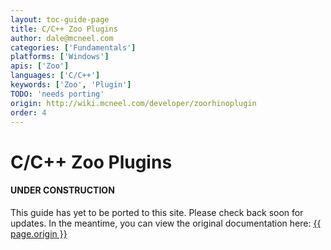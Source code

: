 ```yaml
---
layout: toc-guide-page
title: C/C++ Zoo Plugins
author: dale@mcneel.com
categories: ['Fundamentals']
platforms: ['Windows']
apis: ['Zoo']
languages: ['C/C++']
keywords: ['Zoo', 'Plugin']
TODO: 'needs porting'
origin: http://wiki.mcneel.com/developer/zoorhinoplugin
order: 4
---
```


# C/C++ Zoo Plugins

<div class="bs-callout bs-callout-danger">
  <h4>UNDER CONSTRUCTION</h4>
  <p>This guide has yet to be ported to this site.  Please check back soon for updates.  
  In the meantime, you can view the original documentation here:
  <a href="{{ page.origin }}">{{ page.origin }}</a></p>
</div>
